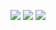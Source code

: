 ![](http://github-profile-summary-cards.vercel.app/api/cards/profile-details?username=krakeusz&theme=default)
![](http://github-profile-summary-cards.vercel.app/api/cards/repos-per-language?username=krakeusz&theme=default)
![](http://github-profile-summary-cards.vercel.app/api/cards/stats?username=krakeusz&theme=default)
